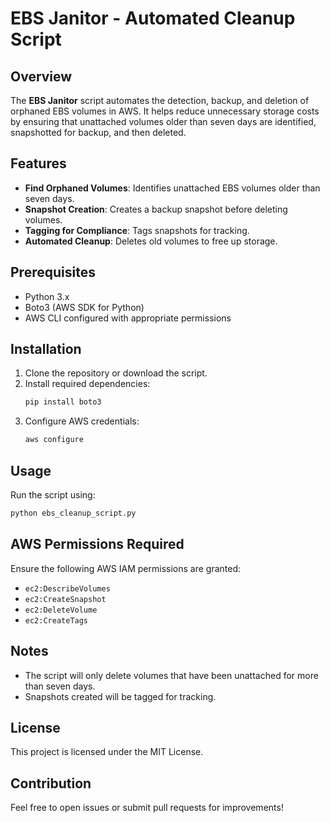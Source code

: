 # EBS Janitor - Automated Cleanup Script

## Overview
The **EBS Janitor** script automates the detection, backup, and deletion of orphaned EBS volumes in AWS. It helps reduce unnecessary storage costs by ensuring that unattached volumes older than seven days are identified, snapshotted for backup, and then deleted.

## Features
- **Find Orphaned Volumes**: Identifies unattached EBS volumes older than seven days.
- **Snapshot Creation**: Creates a backup snapshot before deleting volumes.
- **Tagging for Compliance**: Tags snapshots for tracking.
- **Automated Cleanup**: Deletes old volumes to free up storage.

## Prerequisites
- Python 3.x
- Boto3 (AWS SDK for Python)
- AWS CLI configured with appropriate permissions

## Installation
1. Clone the repository or download the script.
2. Install required dependencies:
   ```sh
   pip install boto3
   ```
3. Configure AWS credentials:
   ```sh
   aws configure
   ```

## Usage
Run the script using:
```sh
python ebs_cleanup_script.py
```

## AWS Permissions Required
Ensure the following AWS IAM permissions are granted:
- `ec2:DescribeVolumes`
- `ec2:CreateSnapshot`
- `ec2:DeleteVolume`
- `ec2:CreateTags`

## Notes
- The script will only delete volumes that have been unattached for more than seven days.
- Snapshots created will be tagged for tracking.

## License
This project is licensed under the MIT License.

## Contribution
Feel free to open issues or submit pull requests for improvements!
